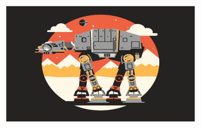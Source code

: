 

<!-- 
<img src="maxresdefault.jpg">
morten-langelund-jakobsen-officer-gif.gif

-->
<div style="width:100%;height:0;padding-bottom:61%;position:relative;"><img src="34393.gif" width="100%" height="100%" style="position:absolute" background-color:"#black "frameBorder="0" class="giphy-embed" allowFullScreen></div>

